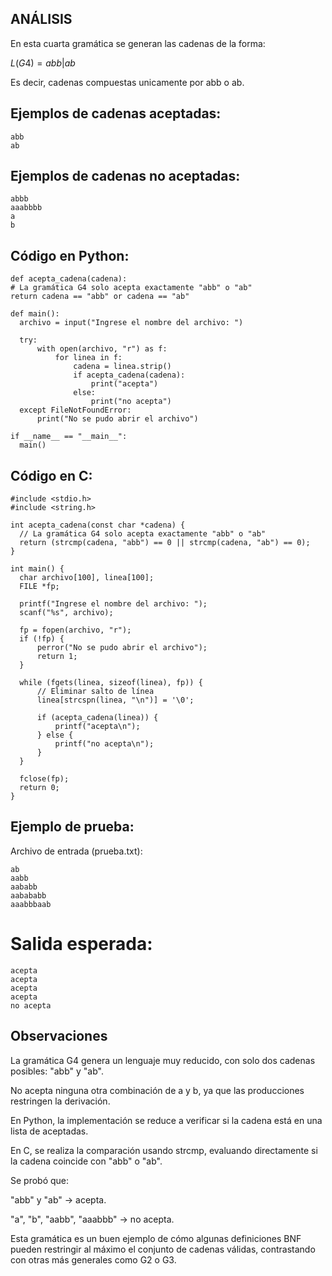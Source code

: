 ## ANÁLISIS

En esta cuarta gramática se generan las cadenas de la forma:

$L(G4)={abb | ab}$

Es decir, cadenas compuestas unicamente por abb o ab.

## Ejemplos de cadenas aceptadas:
    abb
    ab

## Ejemplos de cadenas no aceptadas:
    abbb
    aaabbbb
    a
    b
    
## Código en Python:
    def acepta_cadena(cadena):
    # La gramática G4 solo acepta exactamente "abb" o "ab"
    return cadena == "abb" or cadena == "ab"

    def main():
      archivo = input("Ingrese el nombre del archivo: ")
  
      try:
          with open(archivo, "r") as f:
              for linea in f:
                  cadena = linea.strip()
                  if acepta_cadena(cadena):
                      print("acepta")
                  else:
                      print("no acepta")
      except FileNotFoundError:
          print("No se pudo abrir el archivo")
  
    if __name__ == "__main__":
      main()

## Código en C: 
    #include <stdio.h>
    #include <string.h>
  
    int acepta_cadena(const char *cadena) {
      // La gramática G4 solo acepta exactamente "abb" o "ab"
      return (strcmp(cadena, "abb") == 0 || strcmp(cadena, "ab") == 0);
    }

    int main() {
      char archivo[100], linea[100];
      FILE *fp;
  
      printf("Ingrese el nombre del archivo: ");
      scanf("%s", archivo);

      fp = fopen(archivo, "r");
      if (!fp) {
          perror("No se pudo abrir el archivo");
          return 1;
      }

      while (fgets(linea, sizeof(linea), fp)) {
          // Eliminar salto de línea
          linea[strcspn(linea, "\n")] = '\0';

          if (acepta_cadena(linea)) {
              printf("acepta\n");
          } else {
              printf("no acepta\n");
          }
      }

      fclose(fp);
      return 0;
    }

## Ejemplo de prueba:

Archivo de entrada (prueba.txt):

    ab
    aabb
    aababb
    aabababb
    aaabbbaab

# Salida esperada:

    acepta
    acepta
    acepta
    acepta
    no acepta

## Observaciones

La gramática G4 genera un lenguaje muy reducido, con solo dos cadenas posibles: "abb" y "ab".

No acepta ninguna otra combinación de a y b, ya que las producciones restringen la derivación.

En Python, la implementación se reduce a verificar si la cadena está en una lista de aceptadas.

En C, se realiza la comparación usando strcmp, evaluando directamente si la cadena coincide con "abb" o "ab".

Se probó que:

"abb" y "ab" → acepta.

"a", "b", "aabb", "aaabbb" → no acepta.

Esta gramática es un buen ejemplo de cómo algunas definiciones BNF pueden restringir al máximo el conjunto de cadenas válidas, contrastando con otras más generales como G2 o G3.
